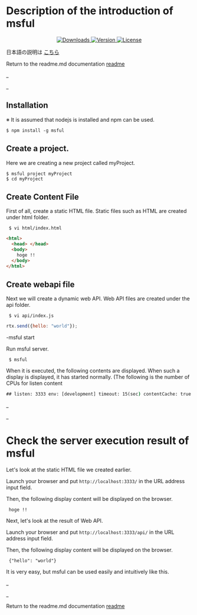 # Description of the introduction of msful

<p align = "center">
  <a href="https://www.npmjs.com/package/msful"> <img src = "https://img.shields.io/npm/dt/msful.svg" alt = "Downloads"> </a>
  <a href="https://www.npmjs.com/package/msful"> <img src = "https://img.shields.io/npm/v/msful.svg" alt = "Version"> </a>
  <a href="https://www.npmjs.com/package/msful"> <img src = "https://img.shields.io/npm/l/msful.svg" alt = "License"> </a>
</ p>

日本語の説明は [こちら](https://github.com/maachang/msful/blob/master/docs/JP/init.md)

Return to the readme.md documentation [readme](https://github.com/maachang/msful/blob/master/README.md)

_

_

## Installation

※ It is assumed that nodejs is installed and npm can be used.

```
$ npm install -g msful
```

## Create a project.

Here we are creating a new project called myProject.

```
$ msful project myProject
$ cd myProject
```

## Create Content File

First of all, create a static HTML file. Static files such as HTML are created under html folder.

```
 $ vi html/index.html
```

```html
<html>
  <head> </head>
  <body>
    hoge !!
  </body>
</html>
```

## Create webapi file

Next we will create a dynamic web API. Web API files are created under the api folder.

```
 $ vi api/index.js
```

```javascript
rtx.send({hello: "world"});
```

-msful start

Run msful server.

```
 $ msful
```

When it is executed, the following contents are displayed.
When such a display is displayed, it has started normally.
(The following is the number of CPUs for listen content

```cmd
## listen: 3333 env: [development] timeout: 15(sec) contentCache: true pid: 13400
```

_

_

# Check the server execution result of msful


Let's look at the static HTML file we created earlier.

Launch your browser and put `http://localhost:3333/` in the URL address input field.

Then, the following display content will be displayed on the browser.

```
 hoge !!
```

Next, let's look at the result of Web API.

Launch your browser and put `http://localhost:3333/api/` in the URL address input field.

Then, the following display content will be displayed on the browser.

```
 {"hello": "world"}
```

It is very easy, but msful can be used easily and intuitively like this.

_

_

Return to the readme.md documentation [readme](https://github.com/maachang/msful/blob/master/README.md)